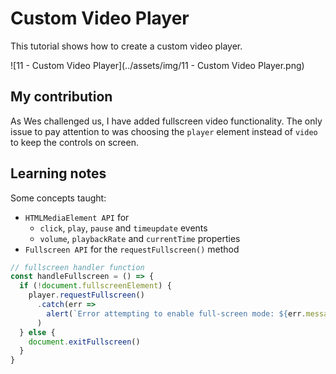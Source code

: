 # Custom Video Player

This tutorial shows how to create a custom video player.

![11 - Custom Video Player](../assets/img/11 - Custom Video Player.png)

## My contribution

As Wes challenged us, I have added fullscreen video functionality. The only issue to pay attention to was choosing the `player` element instead of `video` to keep the controls on screen.

## Learning notes

Some concepts taught:

- `HTMLMediaElement API` for
  -  `click`, `play`, `pause` and `timeupdate` events
  - `volume`, `playbackRate` and `currentTime` properties
- `Fullscreen API` for the `requestFullscreen()` method

```javascript
// fullscreen handler function
const handleFullscreen = () => {
  if (!document.fullscreenElement) {
    player.requestFullscreen()
      .catch(err =>
        alert(`Error attempting to enable full-screen mode: ${err.message} (${err.name})`)
      )
  } else {
    document.exitFullscreen()
  }
}
```